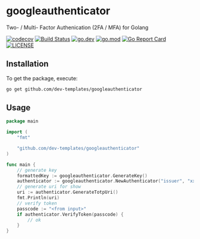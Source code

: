 # googleauthenticator
Two- / Multi- Factor Authenication (2FA / MFA) for Golang

[![codecov](https://codecov.io/gh/dev-templates/googleauthenticator/branch/main/graph/badge.svg)](https://codecov.io/gh/dev-templates/googleauthenticator)
[![Build Status](https://github.com/dev-templates/googleauthenticator/workflows/build/badge.svg)](https://github.com/dev-templates/googleauthenticator)
[![go.dev](https://img.shields.io/badge/go.dev-reference-007d9c?logo=go&logoColor=white)](https://pkg.go.dev/github.com/dev-templates/googleauthenticator)
[![go.mod](https://img.shields.io/github/go-mod/go-version/dev-templates/googleauthenticator)](go.mod)
[![Go Report Card](https://goreportcard.com/badge/github.com/dev-templates/googleauthenticator)](https://goreportcard.com/report/github.com/dev-templates/googleauthenticator)
[![LICENSE](https://img.shields.io/github/license/dev-templates/googleauthenticator)](LICENSE)

## Installation

To get the package, execute:

```bash
go get github.com/dev-templates/googleauthenticator
```

## Usage
```go
package main

import (
    "fmt"

	"github.com/dev-templates/googleauthenticator"
)

func main {
    // generate key
	formattedKey := googleauthenticator.GenerateKey()
	authenticator := googleauthenticator.NewAuthenticator("issuer", "xxx@gmail.com", formattedKey)
    // generate uri for show
    uri := authenticator.GenerateTotpUri()
    fmt.Println(uri)
    // verify token
	passcode := "<from input>"
	if authenticator.VerifyToken(passcode) {
        // ok
    }
}
```